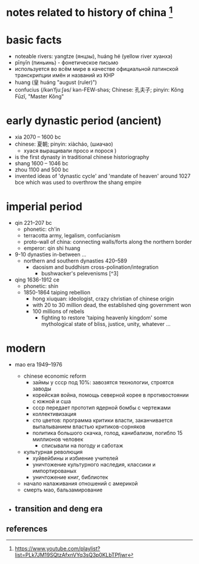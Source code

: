 # notes related to history of china [^1]

# basic facts

- noteable rivers: yangtze (янцзы), huáng hé (yellow river хуанхэ)
- pīnyīn (пиньинь) - фонетическое письмо
- используется во всём мире в качестве официальной латинской транскрипции имён и названий из КНР
- huang (皇 huáng "august (ruler)")
- confucius (/kənˈfjuːʃəs/ kən-FEW-shəs; Chinese: 孔夫子; pinyin: Kǒng Fūzǐ, "Master Kǒng"


# early dynastic period (ancient)

- xia 2070 – 1600 bc
- chinese: 夏朝; pinyin: xiàcháo, (шиачао)
  - хуася выращивали просо и порося )
- is the first dynasty in traditional chinese historiography
- shang 1600 – 1046 bc
- zhou 1100 and 500 bc
- invented ideas of 'dynastic cycle' and 'mandate of heaven' around 1027 bce 
  which was used to overthrow the shang empire


# imperial period

- qin 221–207 bc
  - phonetic: ch'in
  - terracotta army, legalism, confucianism
  - proto-wall of china: connecting walls/forts along the northern border
  - emperor: qin shi huang
- 9-10 dynasties in-between ...
  - northern and southern dynasties 420–589
    - daosism and buddhism cross-polination/integration
      - bushwacker's pelevenisms [^3] 
- qing 1636-1912 ce
  - phonetic: shin
  - 1850-1864 taiping rebellion
    - hong xiuquan: ideologist, crazy christian of chinese origin
    - with 20 to 30 million dead, the established qing government won
    - 100 millions of rebels
      - fighting to restore 'taiping heavenly kingdom' some mythological state of bliss, 
        justice, unity, whatever ...


# modern

- mao era 1949–1976
  - chinese economic reform
    - займы у ссср под 10%: завозятся технологии, строятся заводы
    - корейская война, помощь северной корее в противостоянии с южной и сша
    - ссср передает прототип ядерной бомбы с чертежами
    - коллективизация
    - сто цветов: программа критики власти, заканчивается выпалыванием властью критиков-сорняков
    - политика большого скачка, голод, канибализм, погибло 15 миллионов человек
      - списывали на погоду и саботаж
  - культурная революция
    - хуйвейбины и избиение учителей
    - уничтожение культурного наследия, классики и импортированых
    - уничтожение книг, библиотек
  - начало налаживания отношений с америкой
  - смерть мао, бальзамирование

- transition and deng era
  - 


## references

[^1]: https://www.youtube.com/playlist?list=PLk7JM19SQtzAfxnVYq3sQ3p0KLbTPfjwr
